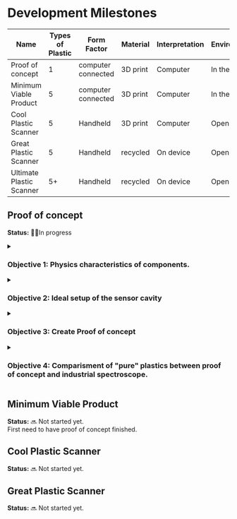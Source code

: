 # Development Milestones

| Name                     | Types of Plastic | Form Factor        | Material | Interpretation | Enviroment  | Material cost | Certainty | database type       |
|--------------------------|------------------|--------------------|----------|----------------|-------------|---------------|-----------|---------------------|
| Proof of concept         | 1                | computer connected | 3D print | Computer       | In the Dark | 1000          | 80% sure  | local database      |
| Minimum Viable Product   | 5                | computer connected | 3D print | Computer       | In the Dark | 1000          | 80% sure  | local database      |
| Cool Plastic Scanner     | 5                | Handheld           | 3D print | Computer       | Open        | 800           | 80% sure  | Computer database   |
| Great Plastic Scanner    | 5                | Handheld           | recycled | On device      | Open        | 300           | 90% sure  | online own database |
| Ultimate Plastic Scanner | 5+               | Handheld           | recycled | On device      | Open        | 100           | 95% sure  | Big open database   |


## Proof of concept
**Status:** 🧑‍💻In progress

<details><summary>

### Objective 1: Physics characteristics of components.
</summary>
Describe and measure the components used to make sure that then can execute the desired task.

**Tasks:**

* Charicterise LED driver
  * Is it possible to drive the leds with constant signal.
  * How long can the LED be on
  * Is there a startup time
  * At what point do the LEDs give a constant amounth of light.
* ~~Make PCB to test LED and InGaAs sensor~~
  * ~~Make a PCB that can hold up to 8 leds in a circulair pattern, use 2.54mm pins to power them. add a pad for an InGaAs sensor in the middle.~~
* Characterise LED
  * Solder one of the leds on the board, power it according to the specs of the datasheet, measure its spectrum with a spectrometer. Compare this to the datasheet. 
  * How constant are the leds over time? 
  * What is the light output as a function over time if it is one? 
  * How quickly do the leds degrade?
* Charicterise InGaAs sensor
  * Solder on a separate board an InGaAs sensor, turn on different leds and measure if you get the expected sensitivity.
  * Does it make sense to measure as an interger
  * How consistant are repeated measurements
  * What is the background noise
* Charicterise Analog frontend
* Charicterise ADC

**Required materials:**

* ~~Ossiloscope~~
* ~~Powersupply~~
* Power output meter
* Industrial spectrometer

**Estimated time:**  
Not taking into account lead time of pcb, and access to required material, the testing itself is quite straight forward. Expected around two weeks of work by a single person.  

**Estimated outcome:**  
A report that concludes if the leds and InGaAs sensor are able to do discrete spectroscopy.
</details>

<details><summary>

### Objective 2: Ideal setup of the sensor cavity

</summary>
Once we know that the characteristics of the components we can make an theoretically ideal sensor cavity that provides the maximum amounth of information for the sensor.

**Unknowns:**  

Is it possible to fully develop this based on only theory? or do we need tests or prototypes?
**Tasks:**

* Determine which wavelengths of LEDs are used
* Determine height between LED, sample and sensor
* Determine height between devider wall between LED and sensor
* Determine coating on walls
  
**Required material**  

* Reference sample
* 3D printer
 
**Estimated time**  

**Estimated outcome**  
Suggested design of sensor cavity that has the highest change of succesful readings.
which includes a design of a pcb with the layout of the componentns and 3D designs that can be printed with an FDM printer

</details>

<details><summary>

### Objective 3: Create Proof of concept
</summary>
Once we know how the sensor cavity needs to look like we can develop the rest of the proof of concept.

**Unknowns:**  
**Tasks:**
* Determine how the InGaAs sensor needs to be measured
  * use of an opamp
  * use of a high precision ADC
  * Requirements for reference voltage
* Design a setup that incorporates LEDs, LED driver, InGaAs sensor, required amplification, microcontroller, and a way for input and output.
* Design hardware components required to get the optimal sensor cavity defined in Objective 2.
* Compare the built proof of concept with the expected values.
**Required material**  
**Estimated time**  
**Estimated outcome**  
a setup to measure various plastics, this can include off the shelve modules for the ADC or LED driver.


</details>

<details><summary>

### Objective 4: Comparisment of "pure" plastics between proof of concept and industrial spectroscope.
</summary>
The goal of the Objective is to get an idea how this discrete setup compares to an industrial setup, and to see if it is possible to get comprable spectra.

**Tasks:**

* Find plastics with little to no additives
  * go to plastic product manufacturers 
  * go to polymer manufacturers
* setup experiment to capture spectra from these samples
  * capture spectra from samples with industrial spectroscope
* Compare spectra from these samples to our measurements
  * Capture data with our setup
* Compare to known spectra
* Calculate/optimize distance between sample and sensor

**Required material**  

* Pure plastic granulate
* Industrial spectroscope

**Estimated time**  
**Estimated outcome**  
A report that compares the samples measured with industrial spectrometer and our setup. and an improved sensor cavity
</details>


<!-- 
<details><summary>

### Objective X
</summary>

**Unknowns:**  
**Tasks:**
**Required material**  
**Estimated time**  
**Estimated outcome**  
</details> -->


## Minimum Viable Product
**Status:** 🔜 Not started yet.  
First need to have proof of concept finished.  
## Cool Plastic Scanner
**Status:** 🔜 Not started yet.  
## Great Plastic Scanner
**Status:** 🔜 Not started yet.  
